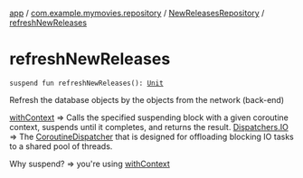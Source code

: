 [app](../../index.md) / [com.example.mymovies.repository](../index.md) / [NewReleasesRepository](index.md) / [refreshNewReleases](./refresh-new-releases.md)

# refreshNewReleases

`suspend fun refreshNewReleases(): `[`Unit`](https://kotlinlang.org/api/latest/jvm/stdlib/kotlin/-unit/index.html)

Refresh the database objects by the objects from the network (back-end)

[withContext](#) =&gt; Calls the specified suspending block with a given coroutine context, suspends until it completes, and returns the result.
[Dispatchers.IO](#) =&gt; The [CoroutineDispatcher](#) that is designed for offloading blocking IO tasks to a shared pool of threads.

Why suspend? =&gt; you're using [withContext](#)


